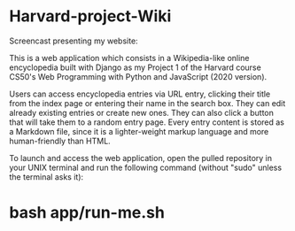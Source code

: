 # Harvard-project-Wiki

Screencast presenting my website: 

This is a web application which consists in a Wikipedia-like online encyclopedia built with Django as my Project 1 of the Harvard course CS50's Web Programming with Python and JavaScript (2020 version).

Users can access encyclopedia entries via URL entry, clicking their title from the index page or entering their name in the search box. They can edit already existing entries or create new ones. They can also click a button that will take them to a random entry page. Every entry content is stored as a Markdown file, since it is a lighter-weight markup language and more human-friendly than HTML.

To launch and access the web application, open the pulled repository in your UNIX terminal and run the following command (without "sudo" unless the terminal asks it):
# bash app/run-me.sh
